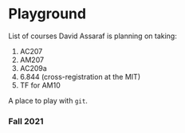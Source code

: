 # Playground

List of courses David Assaraf is planning on taking: 
1. AC207
2. AM207
3. AC209a
4. 6.844 (cross-registration at the MIT)
5. TF for AM10

A place to play with `git`.

### Fall 2021

